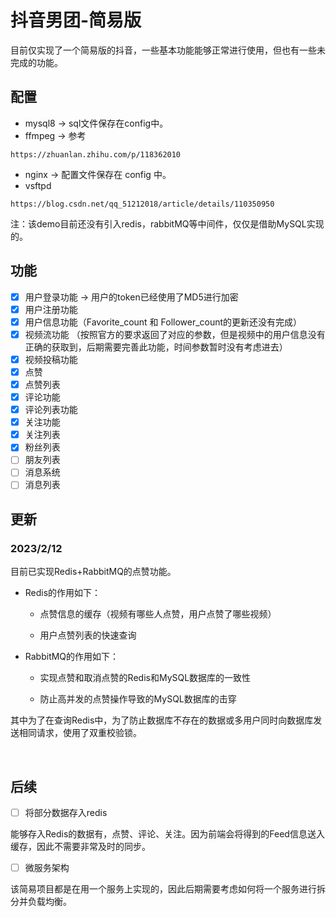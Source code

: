# 抖音男团-简易版

目前仅实现了一个简易版的抖音，一些基本功能能够正常进行使用，但也有一些未完成的功能。



## 配置

- mysql8 -> sql文件保存在config中。
- ffmpeg -> 参考

```
https://zhuanlan.zhihu.com/p/118362010
```

- nginx -> 配置文件保存在 config 中。
- vsftpd

```
https://blog.csdn.net/qq_51212018/article/details/110350950
```

注：该demo目前还没有引入redis，rabbitMQ等中间件，仅仅是借助MySQL实现的。



## 功能

- [x] 用户登录功能 -> 用户的token已经使用了MD5进行加密
- [x] 用户注册功能
- [x] 用户信息功能（Favorite_count 和 Follower_count的更新还没有完成）
- [x] 视频流功能 （按照官方的要求返回了对应的参数，但是视频中的用户信息没有正确的获取到，后期需要完善此功能，时间参数暂时没有考虑进去）
- [x] 视频投稿功能
- [x] 点赞
- [x] 点赞列表
- [x] 评论功能
- [x] 评论列表功能
- [x] 关注功能
- [x] 关注列表
- [x] 粉丝列表
- [ ] 朋友列表
- [ ] 消息系统
- [ ] 消息列表

## 更新
### 2023/2/12
目前已实现Redis+RabbitMQ的点赞功能。

- Redis的作用如下：

  - 点赞信息的缓存（视频有哪些人点赞，用户点赞了哪些视频）

  - 用户点赞列表的快速查询

- RabbitMQ的作用如下：

  - 实现点赞和取消点赞的Redis和MySQL数据库的一致性

  - 防止高并发的点赞操作导致的MySQL数据库的击穿

其中为了在查询Redis中，为了防止数据库不存在的数据或多用户同时向数据库发送相同请求，使用了双重校验锁。

​    


## 后续

- [ ] 将部分数据存入redis

能够存入Redis的数据有，点赞、评论、关注。因为前端会将得到的Feed信息送入缓存，因此不需要非常及时的同步。

- [ ] 微服务架构

该简易项目都是在用一个服务上实现的，因此后期需要考虑如何将一个服务进行拆分并负载均衡。